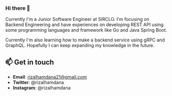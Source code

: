 ### Hi there 👋

Currently I'm a Junior Software Engineer at SIRCLO. I'm focusing on Backend Engineering and have experiences on developing REST API using some programming languages and framework like Go and Java Spring Boot. 

Currently I'm also learning how to make a backend service using gRPC and GraphQL. Hopefully I can keep expanding my knowledge in the future.

## 📫 Get in touch

- **Email**: rizalhamdana21@gmail.com
- **Twitter**: @rizalhamdana
- **Instagram**: @rizalhamdana
<!--
**rizalhamdana/rizalhamdana** is a ✨ _special_ ✨ repository because its `README.md` (this file) appears on your GitHub profile.

Here are some ideas to get you started:

- 🔭 I’m currently working on ...
- 🌱 I’m currently learning ...
- 👯 I’m looking to collaborate on ...
- 🤔 I’m looking for help with ...
- 💬 Ask me about ...

- 😄 Pronouns: ...
- ⚡ Fun fact: ...
-->

